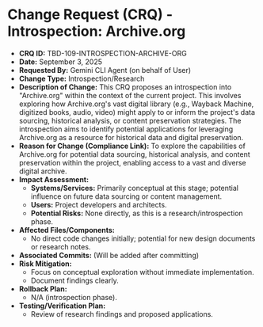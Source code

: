 # Change Request (CRQ) - Introspection: Archive.org

*   **CRQ ID:** TBD-109-INTROSPECTION-ARCHIVE-ORG
*   **Date:** September 3, 2025
*   **Requested By:** Gemini CLI Agent (on behalf of User)
*   **Change Type:** Introspection/Research
*   **Description of Change:**
    This CRQ proposes an introspection into "Archive.org" within the context of the current project. This involves exploring how Archive.org's vast digital library (e.g., Wayback Machine, digitized books, audio, video) might apply to or inform the project's data sourcing, historical analysis, or content preservation strategies. The introspection aims to identify potential applications for leveraging Archive.org as a resource for historical data and digital preservation.
*   **Reason for Change (Compliance Link):**
    To explore the capabilities of Archive.org for potential data sourcing, historical analysis, and content preservation within the project, enabling access to a vast and diverse digital archive.
*   **Impact Assessment:**
    *   **Systems/Services:** Primarily conceptual at this stage; potential influence on future data sourcing or content management.
    *   **Users:** Project developers and architects.
    *   **Potential Risks:** None directly, as this is a research/introspection phase.
*   **Affected Files/Components:**
    *   No direct code changes initially; potential for new design documents or research notes.
*   **Associated Commits:** (Will be added after committing)
*   **Risk Mitigation:**
    *   Focus on conceptual exploration without immediate implementation.
    *   Document findings clearly.
*   **Rollback Plan:**
    *   N/A (introspection phase).
*   **Testing/Verification Plan:**
    *   Review of research findings and proposed applications.
